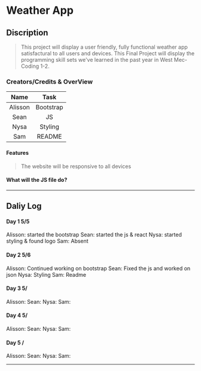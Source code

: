 # Weather App

## Discription
> This project will display a user friendly, fully functional weather app satisfactural to all users and devices.
> This Final Project will display the programming skill sets we've learned in the past year in West Mec-Coding 1-2.


### Creators/Credits & OverView

|    Name  |   Task               |
| :----:   | :----:               |
| Alisson  | Bootstrap            |
| Sean     | JS                   |
| Nysa     | Styling              |
| Sam      | README               |

#### Features
> The website will be responsive to all devices
>

#### What will the JS file do?

_________________________________________________________________________

## Daliy Log

#### Day 1 5/5
Alisson: started the bootstrap
Sean: started the js & react
Nysa: started styling & found logo
Sam: Absent

#### Day 2 5/6
Alisson: Continued working on bootstrap
Sean: Fixed the js and worked on json
Nysa: Styling
Sam: Readme

#### Day 3 5/
Alisson:
Sean:
Nysa:
Sam:

#### Day 4 5/
Alisson:
Sean:
Nysa:
Sam:

#### Day 5 /
Alisson:
Sean:
Nysa:
Sam:

_________________________________________________________________________



